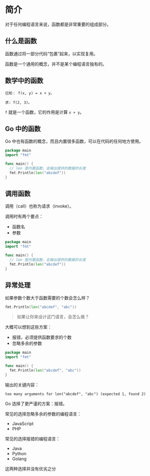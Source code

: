 # 简介

对于任何编程语言来说，函数都是非常重要的组成部分。

## 什么是函数

函数通过将一部分代码“包裹”起来，以实现复用。

函数是一个通用的概念，并不是某个编程语言独有的。

## 数学中的函数

```
已知： f(x, y) = x + y。

求: f(2, 3)。
```

`f` 就是一个函数，它的作用是计算 `x + y`。

## Go 中的函数

Go 中也有函数的概念，而且内置很多函数，可以在代码的任何地方使用。

<div class="run"></div>

```go
package main
import "fmt"

func main() {
  // len 是内置函数，会输出提供的数据的长度
  fmt.Println(len("abcdef"))
}
```

## 调用函数

调用（call）也称为请求（invoke）。

调用时有两个要点：

- 函数名
- 参数

<div class="run"></div>

```go
package main
import "fmt"

func main() {
  // len 是内置函数，会输出提供的数据的长度
  fmt.Println(len("abcdef"))
}
```

## 异常处理

如果参数个数大于函数需要的个数会怎么样？

```go
fmt.Println(len("abcdef", "abc"))
```

> 如果让你来设计这门语言，会怎么做？

大概可以想到这些方案：

- 报错，必须提供函数要求的个数
- 忽略多余的参数

<div class="run"></div>

```go
package main
import "fmt"

func main() {
  fmt.Println(len("abcdef", "abc"))
}
```

输出的关键内容：

```
too many arguments for len("abcdef", "abc") (expected 1, found 2)
```

Go 选择了更严谨的方案：报错。

常见的选择忽略多余的参数的编程语言：

- JavaScript
- PHP

常见的选择报错的编程语言：

- Java
- Python
- Golang

<div class="banner">这两种选择并没有优劣之分</div>
